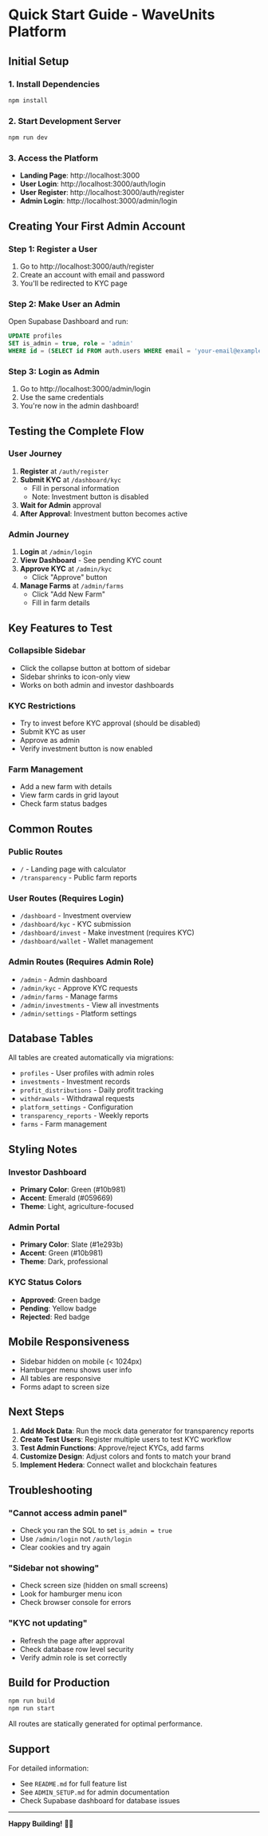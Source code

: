 # Quick Start Guide - WaveUnits Platform

## Initial Setup

### 1. Install Dependencies
```bash
npm install
```

### 2. Start Development Server
```bash
npm run dev
```

### 3. Access the Platform
- **Landing Page**: http://localhost:3000
- **User Login**: http://localhost:3000/auth/login
- **User Register**: http://localhost:3000/auth/register
- **Admin Login**: http://localhost:3000/admin/login

## Creating Your First Admin Account

### Step 1: Register a User
1. Go to http://localhost:3000/auth/register
2. Create an account with email and password
3. You'll be redirected to KYC page

### Step 2: Make User an Admin
Open Supabase Dashboard and run:
```sql
UPDATE profiles
SET is_admin = true, role = 'admin'
WHERE id = (SELECT id FROM auth.users WHERE email = 'your-email@example.com');
```

### Step 3: Login as Admin
1. Go to http://localhost:3000/admin/login
2. Use the same credentials
3. You're now in the admin dashboard!

## Testing the Complete Flow

### User Journey
1. **Register** at `/auth/register`
2. **Submit KYC** at `/dashboard/kyc`
   - Fill in personal information
   - Note: Investment button is disabled
3. **Wait for Admin** approval
4. **After Approval**: Investment button becomes active

### Admin Journey
1. **Login** at `/admin/login`
2. **View Dashboard** - See pending KYC count
3. **Approve KYC** at `/admin/kyc`
   - Click "Approve" button
4. **Manage Farms** at `/admin/farms`
   - Click "Add New Farm"
   - Fill in farm details

## Key Features to Test

### Collapsible Sidebar
- Click the collapse button at bottom of sidebar
- Sidebar shrinks to icon-only view
- Works on both admin and investor dashboards

### KYC Restrictions
- Try to invest before KYC approval (should be disabled)
- Submit KYC as user
- Approve as admin
- Verify investment button is now enabled

### Farm Management
- Add a new farm with details
- View farm cards in grid layout
- Check farm status badges

## Common Routes

### Public Routes
- `/` - Landing page with calculator
- `/transparency` - Public farm reports

### User Routes (Requires Login)
- `/dashboard` - Investment overview
- `/dashboard/kyc` - KYC submission
- `/dashboard/invest` - Make investment (requires KYC)
- `/dashboard/wallet` - Wallet management

### Admin Routes (Requires Admin Role)
- `/admin` - Admin dashboard
- `/admin/kyc` - Approve KYC requests
- `/admin/farms` - Manage farms
- `/admin/investments` - View all investments
- `/admin/settings` - Platform settings

## Database Tables

All tables are created automatically via migrations:
- `profiles` - User profiles with admin roles
- `investments` - Investment records
- `profit_distributions` - Daily profit tracking
- `withdrawals` - Withdrawal requests
- `platform_settings` - Configuration
- `transparency_reports` - Weekly reports
- `farms` - Farm management

## Styling Notes

### Investor Dashboard
- **Primary Color**: Green (#10b981)
- **Accent**: Emerald (#059669)
- **Theme**: Light, agriculture-focused

### Admin Portal
- **Primary Color**: Slate (#1e293b)
- **Accent**: Green (#10b981)
- **Theme**: Dark, professional

### KYC Status Colors
- **Approved**: Green badge
- **Pending**: Yellow badge
- **Rejected**: Red badge

## Mobile Responsiveness

- Sidebar hidden on mobile (< 1024px)
- Hamburger menu shows user info
- All tables are responsive
- Forms adapt to screen size

## Next Steps

1. **Add Mock Data**: Run the mock data generator for transparency reports
2. **Create Test Users**: Register multiple users to test KYC workflow
3. **Test Admin Functions**: Approve/reject KYCs, add farms
4. **Customize Design**: Adjust colors and fonts to match your brand
5. **Implement Hedera**: Connect wallet and blockchain features

## Troubleshooting

### "Cannot access admin panel"
- Check you ran the SQL to set `is_admin = true`
- Use `/admin/login` not `/auth/login`
- Clear cookies and try again

### "Sidebar not showing"
- Check screen size (hidden on small screens)
- Look for hamburger menu icon
- Check browser console for errors

### "KYC not updating"
- Refresh the page after approval
- Check database row level security
- Verify admin role is set correctly

## Build for Production

```bash
npm run build
npm run start
```

All routes are statically generated for optimal performance.

## Support

For detailed information:
- See `README.md` for full feature list
- See `ADMIN_SETUP.md` for admin documentation
- Check Supabase dashboard for database issues

---

**Happy Building!** 🐔🥚
